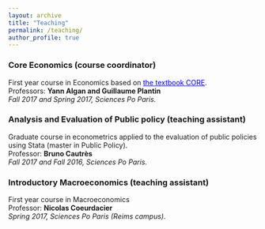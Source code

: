 ```yaml
---
layout: archive
title: "Teaching"
permalink: /teaching/
author_profile: true
---
```


### Core Economics (course coordinator) ###
First year course in Economics based on <a href='http://www.core-econ.org/' style="color:blue">the textbook CORE</a>.  
Professors: <b> Yann Algan and Guillaume Plantin </b>  
<i> Fall 2017 and Spring 2017, Sciences Po Paris. </i>

### Analysis and Evaluation of Public policy (teaching assistant)
Graduate course in econometrics applied to the evaluation of public policies using Stata (master in Public Policy).         
Professor: <b> Bruno Cautrès  </b>  
<i> Fall 2017 and Fall 2016, Sciences Po Paris. </i>

### Introductory Macroeconomics (teaching assistant)
First year course in Macroeconomics   
Professor: <b>  Nicolas Coeurdacier </b>   
<i> Spring 2017, Sciences Po Paris (Reims campus). </i>

